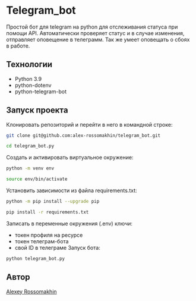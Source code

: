 # Telegram_bot
Простой бот для telegram на python для отслеживания статуса при помощи API. 
Автоматически проверяет статуc и в случае изменения, отправляет оповещение в телеграмм.
Так же умеет оповещать о сбоях в работе.
## Технологии 
* Python 3.9
* python-dotenv
* python-telegram-bot

## Запуск проекта 
Клонировать репозиторий и перейти в него в командной строке:
```bash
git clone git@github.com:alex-rossomakhin/telegram_bot.git
```
```bash
cd telegram_bot.py
```
Cоздать и активировать виртуальное окружение:
```bash
python -m venv env
```
```bash
source env/bin/activate
```
Установить зависимости из файла requirements.txt:
```bash
python -m pip install --upgrade pip
```
```bash
pip install -r requirements.txt
```
Записать в переменные окружения (.env) ключи:
* токен профиля на ресурсе
* токен телеграм-бота
* свой ID в телеграме
Запуск бота:
```bash
python telegram_bot.py
```

## Автор
[Alexey Rossomakhin](https://github.com/alex-rossomakhin)
